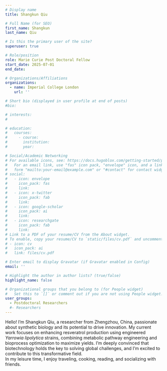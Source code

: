 ```yaml
---
# Display name
title: Shangkun Qiu

# Full Name (for SEO)
first_name: Shangkun
last_name: Qiu

# Is this the primary user of the site?
superuser: true

# Role/position
role: Marie Curie Post Doctoral Fellow
start_date: 2025-07-01
end_date: 

# Organizations/Affiliations
organizations:
  - name: Imperial College London
    url: ''

# Short bio (displayed in user profile at end of posts)
#bio: 

# interests:
#   

# education:
#   courses:
#     - course: 
#       institution: 
#       year: 

# Social/Academic Networking
# For available icons, see: https://docs.hugoblox.com/getting-started/page-builder/#icons
#   For an email link, use "fas" icon pack, "envelope" icon, and a link in the
#   form "mailto:your-email@example.com" or "#contact" for contact widget.
# social:
#   - icon: envelope
#     icon_pack: fas
#     link: 
#   - icon: x-twitter
#     icon_pack: fab
#     link: 
#   - icon: google-scholar
#     icon_pack: ai
#     link: 
#   - icon: researchgate
#     icon_pack: fab
#     link: 
# Link to a PDF of your resume/CV from the About widget.
# To enable, copy your resume/CV to `static/files/cv.pdf` and uncomment the lines below.
# - icon: cv
#   icon_pack: ai
#   link: files/cv.pdf

# Enter email to display Gravatar (if Gravatar enabled in Config)
email: ''

# Highlight the author in author lists? (true/false)
highlight_name: false

# Organizational groups that you belong to (for People widget)
#   Set this to `[]` or comment out if you are not using People widget.
user_groups:
  - Postdoctoral Researchers
  #- Researchers
---
```


Hello! I’m Shangkun Qiu, a researcher from Zhengzhou, China, passionate about synthetic biology and its potential to drive innovation. My current work focuses on enhancing resveratrol production using engineered _Yarrowia lipolytica_ strains, combining metabolic pathway engineering and bioprocess optimization to maximize yields. I’m deeply convinced that biotechnology holds the key to solving global challenges, and I’m excited to contribute to this transformative field.  
In my leisure time, I enjoy traveling, cooking, reading, and socializing with friends.
